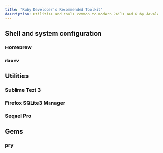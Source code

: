 ```yaml
---
title: "Ruby Developer's Recommended Toolkit"
description: Utilities and tools common to modern Rails and Ruby development
---
```




## Shell and system configuration

### Homebrew

### rbenv


## Utilities

### Sublime Text 3

### Firefox SQLite3 Manager

### Sequel Pro


## Gems

### pry

